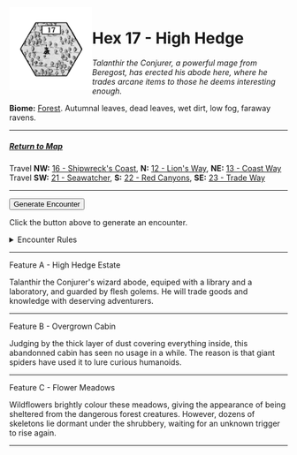 
<img align="left" width=150px src="/images/Hexes/hex17.png">
<h1>Hex 17 - High Hedge</h1>

*Talanthir the Conjurer, a powerful mage from Beregost, has erected his abode here, where he trades arcane items to those he deems interesting enough.*

**Biome:** <u>Forest</u>. Autumnal leaves, dead leaves, wet dirt, low fog, faraway ravens.

---

##### [Return to Map](https://saltygoo.github.io/2024/12/31/BGHex/)
Travel **NW:** [16 - Shipwreck's Coast](/pages/BaldurHex/16-ShipwreckCoast), **N:** [12 - Lion's Way](/pages/BaldurHex/12-LionsWay), **NE:** [13 - Coast Way](/pages/BaldurHex/13-CoastWay)<br>
Travel **SW:** [21 - Seawatcher](/pages/BaldurHex/21-Seawatcher), **S:** [22 - Red Canyons](/pages/BaldurHex/22-RedCanyons), **SE:** [23 - Trade Way](/pages/BaldurHex/23-TradeWay)

 ---
 
<button id="generateText" >Generate Encounter</button> <br>

<span class="grey" id="result" style="height: 75px;"> Click the button above to generate an encounter. </span>

<details markdown="1">
<summary>Encounter Rules</summary>
Generate an encounter the first time the party goes to one of this hex's features and every 12 hours. Encounters can happen on the way to the location or at the destination. If an encounter would happen while the party rests, good survival skills while setting up camp make the encounter happen after the full rest is completed. Search the [Baldur's Gate Wiki](https://baldursgate.fandom.com/wiki/Baldur%27s_Gate_Wiki) for informations on named NPC. Do not hesitate to replace any named NPC by one the players have already met from time to time! It makes for a better story.
</details>

 ---

<span class="blacktitle"> Feature A - High Hedge Estate</span>

Talanthir the Conjurer's wizard abode, equiped with a library and a laboratory, and guarded by flesh golems. He will trade goods and knowledge with deserving adventurers.

---

<span class="blacktitle"> Feature B - Overgrown Cabin</span>

Judging by the thick layer of dust covering everything inside, this abandonned cabin has seen no usage in a while. The reason is that giant spiders have used it to lure curious humanoids.

---

<span class="blacktitle"> Feature C - Flower Meadows</span>

Wildflowers brightly colour these meadows, giving the appearance of being sheltered from the dangerous forest creatures. However, dozens of skeletons lie dormant under the shrubbery, waiting for an unknown trigger to rise again.

---

<script>
    const climate1 = "Forest";
    const climate2 = "Forest";
</script>
<script src="/scripts/BGencounter.js"></script>
